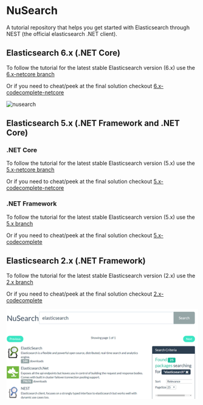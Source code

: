 ﻿# NuSearch

A tutorial repository that helps you get started with Elasticsearch through NEST (the official elasticsearch .NET client). 

## Elasticsearch 6.x (.NET Core)

To follow the tutorial for the latest stable Elasticsearch version (6.x) use the [6.x-netcore branch](https://github.com/elastic/elasticsearch-net-example/tree/6.x-netcore)

Or if you need to cheat/peek at the final solution checkout [6.x-codecomplete-netcore](https://github.com/elastic/elasticsearch-net-example/tree/6.x-codecomplete-netcore)

![nusearch](https://github.com/elastic/elasticsearch-net-example/blob/6.x-netcore/readme-images/0-one-i-built-earlier.PNG)

## Elasticsearch 5.x (.NET Framework and .NET Core)

### .NET Core

To follow the tutorial for the latest stable Elasticsearch version (5.x) use the [5.x-netcore branch](https://github.com/elastic/elasticsearch-net-example/tree/5.x-netcore)

Or if you need to cheat/peek at the final solution checkout [5.x-codecomplete-netcore](https://github.com/elastic/elasticsearch-net-example/tree/5.x-codecomplete-netcore)

### .NET Framework

To follow the tutorial for the latest stable Elasticsearch version (5.x) use the [5.x branch](https://github.com/elastic/elasticsearch-net-example/tree/5.x)

Or if you need to cheat/peek at the final solution checkout [5.x-codecomplete](https://github.com/elastic/elasticsearch-net-example/tree/5.x-codecomplete)

## Elasticsearch 2.x (.NET Framework)

To follow the tutorial for the latest stable Elasticsearch version (2.x) use the [2.x branch](https://github.com/elastic/elasticsearch-net-example/tree/2.x)

Or if you need to cheat/peek at the final solution checkout [2.x-codecomplete](https://github.com/elastic/elasticsearch-net-example/tree/2.x-codecomplete)

![nusearch](nusearch.png)
